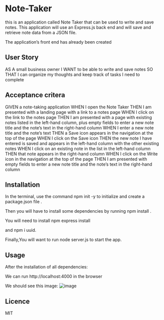# Note-Taker
this is an application called Note Taker that can be used to write and save notes. This application will use an Express.js back end and will save and retrieve note data from a JSON file.

The application’s front end has already been created



## User Story 
AS A small business owner
I WANT to be able to write and save notes
SO THAT I can organize my thoughts and keep track of tasks I need to complete


## Acceptance critera 
GIVEN a note-taking application
WHEN I open the Note Taker
THEN I am presented with a landing page with a link to a notes page
WHEN I click on the link to the notes page
THEN I am presented with a page with existing notes listed in the left-hand column, plus empty fields to enter a new note title and the note’s text in the right-hand column
WHEN I enter a new note title and the note’s text
THEN a Save icon appears in the navigation at the top of the page
WHEN I click on the Save icon
THEN the new note I have entered is saved and appears in the left-hand column with the other existing notes
WHEN I click on an existing note in the list in the left-hand column
THEN that note appears in the right-hand column
WHEN I click on the Write icon in the navigation at the top of the page
THEN I am presented with empty fields to enter a new note title and the note’s text in the right-hand column


## Installation
In the terminal, use the command npm init -y to initialize and create a package.json file .

Then you will have to install some dependencies by running npm install .

You will need to install npm express install

and npm i uuid.

Finally,You will want to run node server.js to start the app.

## Usage 
After the installation of all dependencies:

We can run http://localhost:4000 in the browser

We should see this image:
![image](https://github.com/AlvinJoyner/Note-Taker/assets/124743421/c984540f-920c-4534-9256-7314d0bebfe2)

## Licence
MIT
